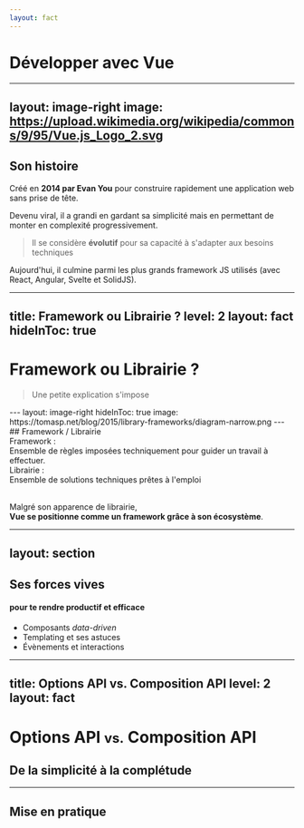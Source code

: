 ```yaml
---
layout: fact
---
```

# Développer avec <span vue-brand>Vue</span>
---
layout: image-right
image: https://upload.wikimedia.org/wikipedia/commons/9/95/Vue.js_Logo_2.svg
---
## Son histoire

Créé en **2014 par Evan You** pour construire rapidement une application web sans prise de tête.

Devenu viral, il a grandi en gardant sa simplicité mais en permettant de monter en complexité progressivement.

> Il se considère **évolutif** pour sa capacité à s'adapter aux besoins techniques

Aujourd'hui, il culmine parmi les plus grands framework JS utilisés (avec React, Angular, Svelte et SolidJS).

<!--
  Evolutif pour deux raisons:
  - Intégration: il peux s'utiliser sans outils de build via un usage script (à la jQuery tout en bénéficiant du système de template)
  - Programmatique: Options API vers Composition API qui présente une nette évolution en termes de complexité
-->

---
title: Framework ou Librairie ?
level: 2
layout: fact
hideInToc: true
---
# Framework ou Librairie ?

<v-click>

> Une petite explication s'impose

</v-click>
---
layout: image-right
hideInToc: true
image: https://tomasp.net/blog/2015/library-frameworks/diagram-narrow.png
---
## Framework / Librairie

<div text-gray font-bold font-mono>Framework :</div> Ensemble de règles imposées techniquement pour guider un travail à effectuer.

<div m-t text-gray font-bold font-mono>Librairie :</div> Ensemble de solutions techniques prêtes à l'emploi

<br>
<br>

Malgré son apparence de librairie,  
**<span vue-brand>Vue</span> se positionne comme un framework grâce à son écosystème**.

<!--
Vue seul représente le noyau apportant le minimum nécessaire pour
bénéficier de la réactivité sur les vues utilisateur.

Grâce aux projets officiels et communautaires autour de lui, il devient un framework imposant certaines règles mais gardant toujours l'ouverture nécessaire pour substituer les parties agrémentées
-->

---
layout: section
---
## Ses forces vives

#### pour te rendre productif et efficace

<v-clicks>

- Composants *data-driven*
- Templating et ses astuces
- Évènements et interactions

</v-clicks>

<!-- 

-->
---
title: Options API vs. Composition API
level: 2
layout: fact
---
# Options API <small>vs.</small> Composition API
## De la simplicité à la complétude

---

## Mise en pratique
